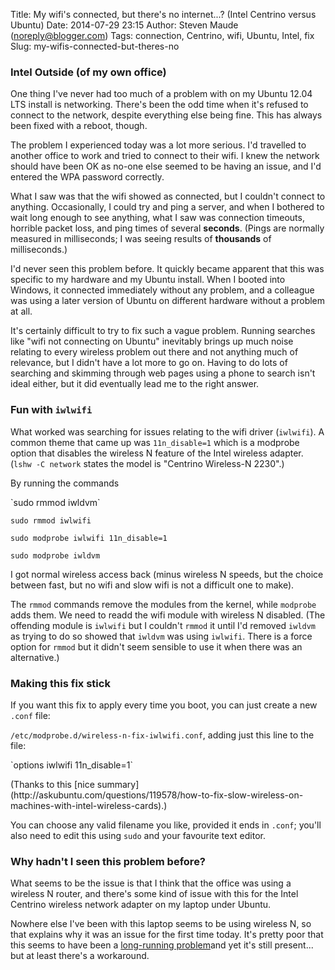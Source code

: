 Title: My wifi's connected, but there's no internet...? (Intel Centrino versus Ubuntu)
Date: 2014-07-29 23:15
Author: Steven Maude (noreply@blogger.com)
Tags: connection, Centrino, wifi, Ubuntu, Intel, fix
Slug: my-wifis-connected-but-theres-no

### Intel Outside (of my own office)

One thing I've never had too much of a problem with on my Ubuntu 12.04
LTS install is networking. There's been the odd time when it's refused
to connect to the network, despite everything else being fine. This has
always been fixed with a reboot, though.

The problem I experienced today was a lot more serious. I'd travelled to
another office to work and tried to connect to their wifi. I knew the
network should have been OK as no-one else seemed to be having an issue,
and I'd entered the WPA password correctly.

<a name="more"></a>

What I saw was that the wifi showed as connected, but I couldn't connect
to anything. Occasionally, I could try and ping a server, and when I
bothered to wait long enough to see anything, what I saw was connection
timeouts, horrible packet loss, and ping times of several **seconds**.
(Pings are normally measured in milliseconds; I was seeing results of
**thousands** of milliseconds.)

I'd never seen this problem before. It quickly became apparent that this
was specific to my hardware and my Ubuntu install. When I booted into
Windows, it connected immediately without any problem, and a colleague
was using a later version of Ubuntu on different hardware without a
problem at all.

It's certainly difficult to try to fix such a vague problem. Running
searches like "wifi not connecting on Ubuntu" inevitably brings up much
noise relating to every wireless problem out there and not anything much
of relevance, but I didn't have a lot more to go on. Having to do lots
of searching and skimming through web pages using a phone to search
isn't ideal either, but it did eventually lead me to the right answer.

### Fun with `iwlwifi`

What worked was searching for issues relating to the wifi driver
(`iwlwifi`). A common theme that came up was `11n_disable=1` which is a
modprobe option that disables the wireless N feature of the Intel
wireless adapter. (`lshw -C network` states the model is "Centrino
Wireless-N 2230".)

By running the commands

<div class="bgcode">
`sudo rmmod iwldvm`

`sudo rmmod iwlwifi`

`sudo modprobe iwlwifi 11n_disable=1`

`sudo modprobe iwldvm`

</div>
I got normal wireless access back (minus wireless N speeds, but the
choice between fast, but no wifi and slow wifi is not a difficult one to
make).

The `rmmod` commands remove the modules from the kernel, while
`modprobe` adds them. We need to readd the wifi module with wireless N
disabled. (The offending module is `iwlwifi` but I couldn't `rmmod` it
until I'd removed `iwldvm` as trying to do so showed that `iwldvm` was
using `iwlwifi`. There is a force option for `rmmod` but it didn't seem
sensible to use it when there was an alternative.)

### Making this fix stick

If you want this fix to apply every time you boot, you can just create a
new `.conf` file:

`/etc/modprobe.d/wireless-n-fix-iwlwifi.conf`, adding just this line to
the file:

<div class="bgcode">
<p>
`options iwlwifi 11n_disable=1`

</div>
</p>
(Thanks to this [nice
summary](http://askubuntu.com/questions/119578/how-to-fix-slow-wireless-on-machines-with-intel-wireless-cards).)

You can choose any valid filename you like, provided it ends in `.conf`;
you'll also need to edit this using `sudo` and your favourite text
editor.

### Why hadn't I seen this problem before?

What seems to be the issue is that I think that the office was using a
wireless N router, and there's some kind of issue with this for the
Intel Centrino wireless network adapter on my laptop under Ubuntu.

Nowhere else I've been with this laptop seems to be using wireless N, so
that explains why it was an issue for the first time today. It's pretty
poor that this seems to have been a [long-running
problem](https://bugs.launchpad.net/ubuntu/+source/linux/+bug/1034740)and
yet it's still present... but at least there's a workaround.

</p>

